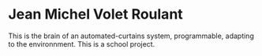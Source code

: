 # Jean Michel Volet Roulant
This is the brain of an automated-curtains system, programmable, adapting to the environnment. This is a school project.

